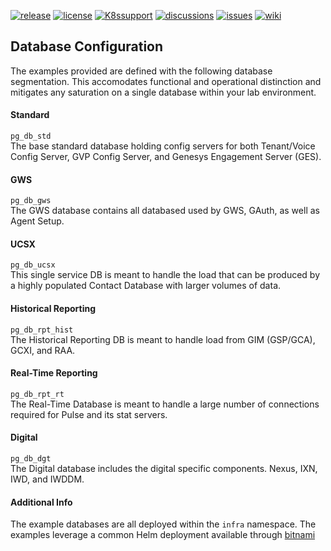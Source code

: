 [![release](https://flat.badgen.net/github/release/genesys/multicloud-services?color=pink)](https://github.com/genesys/multicloud-services/)
[![license](https://flat.badgen.net/github/license/genesys/multicloud-services?color=blue)](/LICENSE)
[![K8ssupport](https://flat.badgen.net/badge/supported%20K8s%20release/1.22/cyan)](https://all.docs.genesys.com/ReleaseNotes/Current/GenesysEngage-cloud/PrivateEdition)
[![discussions](https://img.shields.io/github/discussions/genesys/multicloud-services?style=flat-square&color=green)](https://github.com/genesys/multicloud-services/discussions)
[![issues](https://flat.badgen.net/github/open-issues/genesys/multicloud-services?color=purple)](https://github.com/genesys/multicloud-services/issues)
[![wiki](https://img.shields.io/badge/wiki-documentation-forestgreen?style=flat-square)](https://github.com/genesys/multicloud-services/wiki)
## Database Configuration 

The examples provided are defined with the following database segmentation. This accomodates functional and operational distinction and mitigates any saturation on a single database within your lab environment. 

#### Standard
`pg_db_std`     
The base standard database holding config servers for both Tenant/Voice Config Server, GVP Config Server, and Genesys Engagement Server (GES).

#### GWS
`pg_db_gws`     
The GWS database contains all databased used by GWS, GAuth, as well as Agent Setup.

#### UCSX 
`pg_db_ucsx`   
This single service DB is meant to handle the load that can be produced by a highly populated Contact Database with larger volumes of data.

#### Historical Reporting
`pg_db_rpt_hist`   
The Historical Reporting DB is meant to handle load from GIM (GSP/GCA), GCXI, and RAA.

#### Real-Time Reporting
`pg_db_rpt_rt`   
The Real-Time Database is meant to handle a large number of connections required for Pulse and its stat servers.

#### Digital
`pg_db_dgt`    
The Digital database includes the digital specific components. Nexus, IXN, IWD, and IWDDM.

#### Additional Info 
The example databases are all deployed within the `infra` namespace. 
The examples leverage a common Helm deployment available through [bitnami](https://github.com/bitnami/charts/tree/master/bitnami/postgresql/#installing-the-chart)

